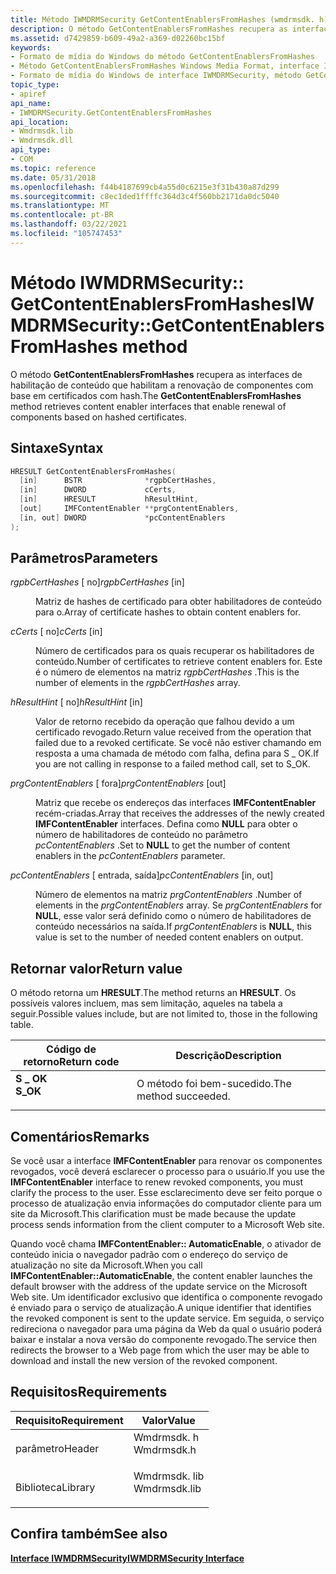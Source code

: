 ```yaml
---
title: Método IWMDRMSecurity GetContentEnablersFromHashes (wmdrmsdk. h)
description: O método GetContentEnablersFromHashes recupera as interfaces de habilitação de conteúdo que habilitam a renovação de componentes com base em certificados com hash.
ms.assetid: d7429859-b609-49a2-a369-d02260bc15bf
keywords:
- Formato de mídia do Windows do método GetContentEnablersFromHashes
- Método GetContentEnablersFromHashes Windows Media Format, interface IWMDRMSecurity
- Formato de mídia do Windows de interface IWMDRMSecurity, método GetContentEnablersFromHashes
topic_type:
- apiref
api_name:
- IWMDRMSecurity.GetContentEnablersFromHashes
api_location:
- Wmdrmsdk.lib
- Wmdrmsdk.dll
api_type:
- COM
ms.topic: reference
ms.date: 05/31/2018
ms.openlocfilehash: f44b4187699cb4a55d0c6215e3f31b430a87d299
ms.sourcegitcommit: c8ec1ded1ffffc364d3c4f560bb2171da0dc5040
ms.translationtype: MT
ms.contentlocale: pt-BR
ms.lasthandoff: 03/22/2021
ms.locfileid: "105747453"
---
```

# <a name="iwmdrmsecuritygetcontentenablersfromhashes-method"></a><span data-ttu-id="cc546-106">Método IWMDRMSecurity:: GetContentEnablersFromHashes</span><span class="sxs-lookup"><span data-stu-id="cc546-106">IWMDRMSecurity::GetContentEnablersFromHashes method</span></span>

<span data-ttu-id="cc546-107">O método **GetContentEnablersFromHashes** recupera as interfaces de habilitação de conteúdo que habilitam a renovação de componentes com base em certificados com hash.</span><span class="sxs-lookup"><span data-stu-id="cc546-107">The **GetContentEnablersFromHashes** method retrieves content enabler interfaces that enable renewal of components based on hashed certificates.</span></span>

## <a name="syntax"></a><span data-ttu-id="cc546-108">Sintaxe</span><span class="sxs-lookup"><span data-stu-id="cc546-108">Syntax</span></span>


```C++
HRESULT GetContentEnablersFromHashes(
  [in]      BSTR              *rgpbCertHashes,
  [in]      DWORD             cCerts,
  [in]      HRESULT           hResultHint,
  [out]     IMFContentEnabler **prgContentEnablers,
  [in, out] DWORD             *pcContentEnablers
);
```



## <a name="parameters"></a><span data-ttu-id="cc546-109">Parâmetros</span><span class="sxs-lookup"><span data-stu-id="cc546-109">Parameters</span></span>

<dl> <dt>

<span data-ttu-id="cc546-110">*rgpbCertHashes* \[ no\]</span><span class="sxs-lookup"><span data-stu-id="cc546-110">*rgpbCertHashes* \[in\]</span></span>
</dt> <dd>

<span data-ttu-id="cc546-111">Matriz de hashes de certificado para obter habilitadores de conteúdo para o.</span><span class="sxs-lookup"><span data-stu-id="cc546-111">Array of certificate hashes to obtain content enablers for.</span></span>

</dd> <dt>

<span data-ttu-id="cc546-112">*cCerts* \[ no\]</span><span class="sxs-lookup"><span data-stu-id="cc546-112">*cCerts* \[in\]</span></span>
</dt> <dd>

<span data-ttu-id="cc546-113">Número de certificados para os quais recuperar os habilitadores de conteúdo.</span><span class="sxs-lookup"><span data-stu-id="cc546-113">Number of certificates to retrieve content enablers for.</span></span> <span data-ttu-id="cc546-114">Este é o número de elementos na matriz *rgpbCertHashes* .</span><span class="sxs-lookup"><span data-stu-id="cc546-114">This is the number of elements in the *rgpbCertHashes* array.</span></span>

</dd> <dt>

<span data-ttu-id="cc546-115">*hResultHint* \[ no\]</span><span class="sxs-lookup"><span data-stu-id="cc546-115">*hResultHint* \[in\]</span></span>
</dt> <dd>

<span data-ttu-id="cc546-116">Valor de retorno recebido da operação que falhou devido a um certificado revogado.</span><span class="sxs-lookup"><span data-stu-id="cc546-116">Return value received from the operation that failed due to a revoked certificate.</span></span> <span data-ttu-id="cc546-117">Se você não estiver chamando em resposta a uma chamada de método com falha, defina para S \_ OK.</span><span class="sxs-lookup"><span data-stu-id="cc546-117">If you are not calling in response to a failed method call, set to S\_OK.</span></span>

</dd> <dt>

<span data-ttu-id="cc546-118">*prgContentEnablers* \[ fora\]</span><span class="sxs-lookup"><span data-stu-id="cc546-118">*prgContentEnablers* \[out\]</span></span>
</dt> <dd>

<span data-ttu-id="cc546-119">Matriz que recebe os endereços das interfaces **IMFContentEnabler** recém-criadas.</span><span class="sxs-lookup"><span data-stu-id="cc546-119">Array that receives the addresses of the newly created **IMFContentEnabler** interfaces.</span></span> <span data-ttu-id="cc546-120">Defina como **NULL** para obter o número de habilitadores de conteúdo no parâmetro *pcContentEnablers* .</span><span class="sxs-lookup"><span data-stu-id="cc546-120">Set to **NULL** to get the number of content enablers in the *pcContentEnablers* parameter.</span></span>

</dd> <dt>

<span data-ttu-id="cc546-121">*pcContentEnablers* \[ entrada, saída\]</span><span class="sxs-lookup"><span data-stu-id="cc546-121">*pcContentEnablers* \[in, out\]</span></span>
</dt> <dd>

<span data-ttu-id="cc546-122">Número de elementos na matriz *prgContentEnablers* .</span><span class="sxs-lookup"><span data-stu-id="cc546-122">Number of elements in the *prgContentEnablers* array.</span></span> <span data-ttu-id="cc546-123">Se *prgContentEnablers* for **NULL**, esse valor será definido como o número de habilitadores de conteúdo necessários na saída.</span><span class="sxs-lookup"><span data-stu-id="cc546-123">If *prgContentEnablers* is **NULL**, this value is set to the number of needed content enablers on output.</span></span>

</dd> </dl>

## <a name="return-value"></a><span data-ttu-id="cc546-124">Retornar valor</span><span class="sxs-lookup"><span data-stu-id="cc546-124">Return value</span></span>

<span data-ttu-id="cc546-125">O método retorna um **HRESULT**.</span><span class="sxs-lookup"><span data-stu-id="cc546-125">The method returns an **HRESULT**.</span></span> <span data-ttu-id="cc546-126">Os possíveis valores incluem, mas sem limitação, aqueles na tabela a seguir.</span><span class="sxs-lookup"><span data-stu-id="cc546-126">Possible values include, but are not limited to, those in the following table.</span></span>



| <span data-ttu-id="cc546-127">Código de retorno</span><span class="sxs-lookup"><span data-stu-id="cc546-127">Return code</span></span>                                                                          | <span data-ttu-id="cc546-128">Descrição</span><span class="sxs-lookup"><span data-stu-id="cc546-128">Description</span></span>                      |
|--------------------------------------------------------------------------------------|----------------------------------|
| <dl> <span data-ttu-id="cc546-129"><dt>**S \_ OK**</dt></span><span class="sxs-lookup"><span data-stu-id="cc546-129"><dt>**S\_OK**</dt></span></span> </dl> | <span data-ttu-id="cc546-130">O método foi bem-sucedido.</span><span class="sxs-lookup"><span data-stu-id="cc546-130">The method succeeded.</span></span><br/> |



 

## <a name="remarks"></a><span data-ttu-id="cc546-131">Comentários</span><span class="sxs-lookup"><span data-stu-id="cc546-131">Remarks</span></span>

<span data-ttu-id="cc546-132">Se você usar a interface **IMFContentEnabler** para renovar os componentes revogados, você deverá esclarecer o processo para o usuário.</span><span class="sxs-lookup"><span data-stu-id="cc546-132">If you use the **IMFContentEnabler** interface to renew revoked components, you must clarify the process to the user.</span></span> <span data-ttu-id="cc546-133">Esse esclarecimento deve ser feito porque o processo de atualização envia informações do computador cliente para um site da Microsoft.</span><span class="sxs-lookup"><span data-stu-id="cc546-133">This clarification must be made because the update process sends information from the client computer to a Microsoft Web site.</span></span>

<span data-ttu-id="cc546-134">Quando você chama **IMFContentEnabler:: AutomaticEnable**, o ativador de conteúdo inicia o navegador padrão com o endereço do serviço de atualização no site da Microsoft.</span><span class="sxs-lookup"><span data-stu-id="cc546-134">When you call **IMFContentEnabler::AutomaticEnable**, the content enabler launches the default browser with the address of the update service on the Microsoft Web site.</span></span> <span data-ttu-id="cc546-135">Um identificador exclusivo que identifica o componente revogado é enviado para o serviço de atualização.</span><span class="sxs-lookup"><span data-stu-id="cc546-135">A unique identifier that identifies the revoked component is sent to the update service.</span></span> <span data-ttu-id="cc546-136">Em seguida, o serviço redireciona o navegador para uma página da Web da qual o usuário poderá baixar e instalar a nova versão do componente revogado.</span><span class="sxs-lookup"><span data-stu-id="cc546-136">The service then redirects the browser to a Web page from which the user may be able to download and install the new version of the revoked component.</span></span>

## <a name="requirements"></a><span data-ttu-id="cc546-137">Requisitos</span><span class="sxs-lookup"><span data-stu-id="cc546-137">Requirements</span></span>



| <span data-ttu-id="cc546-138">Requisito</span><span class="sxs-lookup"><span data-stu-id="cc546-138">Requirement</span></span> | <span data-ttu-id="cc546-139">Valor</span><span class="sxs-lookup"><span data-stu-id="cc546-139">Value</span></span> |
|--------------------|-----------------------------------------------------------------------------------------|
| <span data-ttu-id="cc546-140">parâmetro</span><span class="sxs-lookup"><span data-stu-id="cc546-140">Header</span></span><br/>  | <dl> <span data-ttu-id="cc546-141"><dt>Wmdrmsdk. h</dt></span><span class="sxs-lookup"><span data-stu-id="cc546-141"><dt>Wmdrmsdk.h</dt></span></span> </dl>   |
| <span data-ttu-id="cc546-142">Biblioteca</span><span class="sxs-lookup"><span data-stu-id="cc546-142">Library</span></span><br/> | <dl> <span data-ttu-id="cc546-143"><dt>Wmdrmsdk. lib</dt></span><span class="sxs-lookup"><span data-stu-id="cc546-143"><dt>Wmdrmsdk.lib</dt></span></span> </dl> |



## <a name="see-also"></a><span data-ttu-id="cc546-144">Confira também</span><span class="sxs-lookup"><span data-stu-id="cc546-144">See also</span></span>

<dl> <dt>

[<span data-ttu-id="cc546-145">**Interface IWMDRMSecurity**</span><span class="sxs-lookup"><span data-stu-id="cc546-145">**IWMDRMSecurity Interface**</span></span>](iwmdrmsecurity.md)
</dt> </dl>

 

 





